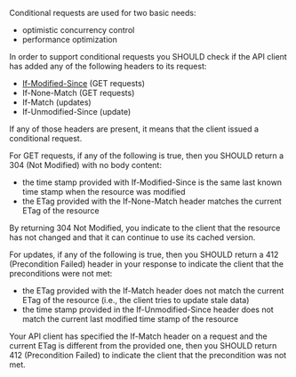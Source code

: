 Conditional requests are used for two basic needs:
* optimistic concurrency control
* performance optimization

In order to support conditional requests you SHOULD check if the API client has added any of the following headers to its request:
* [If-Modified-Since](https://www.w3.org/Protocols/rfc2616/rfc2616-sec14.html#sec14.25) (GET requests)
* If-None-Match (GET requests)
* If-Match (updates)
* If-Unmodified-Since (update)

If any of those headers are present, it means that the client issued a conditional request.

For GET requests, if any of the following is true, then you SHOULD return a 304 (Not Modified) with no body content:
* the time stamp provided with If-Modified-Since is the same last known time stamp when the resource was modified
* the ETag provided with the If-None-Match header matches the current ETag of the resource

By returning 304 Not Modified, you indicate to the client that the resource has not changed and that it can continue to use its cached version.

For updates, if any of the following is true, then you SHOULD return a 412 (Precondition Failed) header in your response to indicate the client that the preconditions were not met:
* the ETag provided with the If-Match header does not match the current ETag of the resource (i.e., the client tries to update stale data)
* the time stamp provided in the If-Unmodified-Since header does not match the current last modified time stamp of the resource

Your API client has specified the If-Match header on a request and the current ETag is different from the provided one, then you SHOULD return 412 (Precondition Failed) to indicate the client that the precondition was not met.